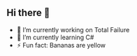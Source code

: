 ## Hi there 👋
- 🔭 I’m currently working on Total Failure
- 🌱 I’m currently learning C#
- ⚡ Fun fact: Bananas are yellow
<!--
**Kekzuke/Kekzuke** is a ✨ _special_ ✨ repository because its `README.md` (this file) appears on your GitHub profile.

Here are some ideas to get you started:

- 🔭 I’m currently working on ...
- 🌱 I’m currently learning ...
- 👯 I’m looking to collaborate on ...
- 🤔 I’m looking for help with ...
- 💬 Ask me about ...
- 📫 How to reach me: ...
- 😄 Pronouns: ...
- ⚡ Fun fact: ...
-->

